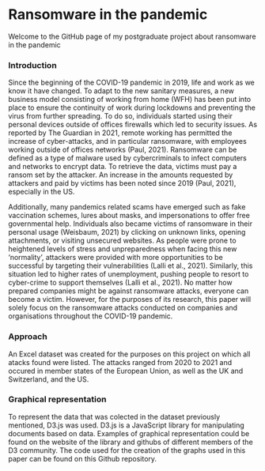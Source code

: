 # Ransomware in the pandemic
Welcome to the GitHub page of my postgraduate project about ransomware in the pandemic

### Introduction

Since the beginning of the COVID-19 pandemic in 2019, life and work as we know it have changed. To adapt to the new sanitary measures, a new business model consisting of working from home (WFH) has been put into place to ensure the continuity of work during lockdowns and preventing the virus from further spreading. To do so, individuals started using their personal devices outside of offices firewalls which led to security issues. As reported by The Guardian in 2021, remote working has permitted the increase of cyber-attacks, and in particular ransomware, with employees working outside of offices networks (Paul, 2021). Ransomware can be defined as a type of malware used by cybercriminals to infect computers and networks to encrypt data. To retrieve the data, victims must pay a ransom set by the attacker. An increase in the amounts requested by attackers and paid by victims has been noted since 2019 (Paul, 2021), especially in the US.

Additionally, many pandemics related scams have emerged such as fake vaccination schemes, lures about masks, and impersonations to offer free governmental help. Individuals also became victims of ransomware in their personal usage (Weisbaum, 2021) by clicking on unknown links, opening attachments, or visiting unsecured websites. As people were prone to heightened levels of stress and unpreparedness when facing this new ‘normality’, attackers were provided with more opportunities to be successful by targeting their vulnerabilities (Lalli et al., 2021). Similarly, this situation led to higher rates of unemployment, pushing people to resort to cyber-crime to support themselves (Lalli et al., 2021). No matter how prepared companies might be against ransomware attacks, everyone can become a victim. However, for the purposes of its research, this paper will solely focus on the ransomware attacks conducted on companies and organisations throughout the COVID-19 pandemic.

### Approach 
An Excel dataset was created for the purposes on this project on which all atacks found were listed. The attacks ranged from 2020 to 2021 and occured in member states of the European Union, as well as the UK and Switzerland, and the US. 

### Graphical representation
To represent the data that was colected in the dataset previously mentioned, D3.js was used. D3.js is a JavaScript library for manipulating documents based on data. Examples of graphical representation could be found on the website of the library and githubs of different members of the D3 community. The code used for the creation of the graphs used in this paper can be found on this Github repository. 
